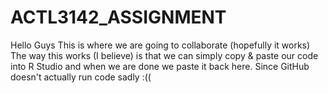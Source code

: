 # ACTL3142_ASSIGNMENT
Hello Guys
This is where we are going to collaborate (hopefully it works)
The way this works (I believe) is that we can simply copy & paste our code into R Studio and when we are done we paste it back here.
Since GitHub doesn't actually run code sadly :((


